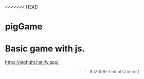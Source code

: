 <<<<<<< HEAD
# pigGame
Basic game with js. 
=======
https://pigfight.netlify.app/
>>>>>>> 9a2359e (Initial Commit)
